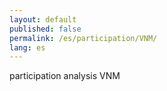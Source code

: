 ```yaml
---
layout: default
published: false
permalink: /es/participation/VNM/
lang: es
---
```


participation analysis VNM
